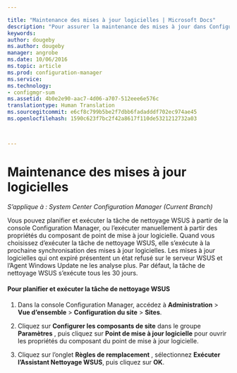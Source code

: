 ```yaml
---

title: "Maintenance des mises à jour logicielles | Microsoft Docs"
description: "Pour assurer la maintenance des mises à jour dans Configuration Manager, vous pouvez planifier la tâche de nettoyage WSUS, ou vous pouvez l’exécuter manuellement."
keywords: 
author: dougeby
ms.author: dougeby
manager: angrobe
ms.date: 10/06/2016
ms.topic: article
ms.prod: configuration-manager
ms.service: 
ms.technology:
- configmgr-sum
ms.assetid: 4b0e2e90-aac7-4d06-a707-512eee6e576c
translationtype: Human Translation
ms.sourcegitcommit: e6cf8c799b5be2f7dbb6fadadddf702ec974ae45
ms.openlocfilehash: 1590c623f7bc2f42a8617f110de5321212732a03



---
```

# <a name="software-updates-maintenance"></a>Maintenance des mises à jour logicielles

*S’applique à : System Center Configuration Manager (Current Branch)*

Vous pouvez planifier et exécuter la tâche de nettoyage WSUS à partir de la console Configuration Manager, ou l’exécuter manuellement à partir des propriétés du composant de point de mise à jour logicielle. Quand vous choisissez d’exécuter la tâche de nettoyage WSUS, elle s’exécute à la prochaine synchronisation des mises à jour logicielles. Les mises à jour logicielles qui ont expiré présentent un état refusé sur le serveur WSUS et l’Agent Windows Update ne les analyse plus. Par défaut, la tâche de nettoyage WSUS s’exécute tous les 30 jours.  

#### <a name="to-schedule-and-run-the-wsus-cleanup-job"></a>Pour planifier et exécuter la tâche de nettoyage WSUS  

1.  Dans la console Configuration Manager, accédez à **Administration** > **Vue d’ensemble** > **Configuration du site** > **Sites**.  

2.  Cliquez sur **Configurer les composants de site** dans le groupe **Paramètres** , puis cliquez sur **Point de mise à jour logicielle** pour ouvrir les propriétés du composant du point de mise à jour logicielle.  

3.  Cliquez sur l’onglet **Règles de remplacement** , sélectionnez **Exécuter l’Assistant Nettoyage WSUS**, puis cliquez sur **OK**.



<!--HONumber=Dec16_HO3-->


